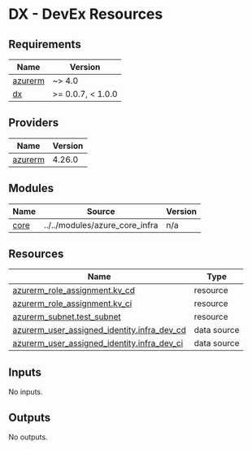 # DX - DevEx Resources

<!-- markdownlint-disable -->
<!-- BEGIN_TF_DOCS -->
## Requirements

| Name | Version |
|------|---------|
| <a name="requirement_azurerm"></a> [azurerm](#requirement\_azurerm) | ~> 4.0 |
| <a name="requirement_dx"></a> [dx](#requirement\_dx) | >= 0.0.7, < 1.0.0 |

## Providers

| Name | Version |
|------|---------|
| <a name="provider_azurerm"></a> [azurerm](#provider\_azurerm) | 4.26.0 |

## Modules

| Name | Source | Version |
|------|--------|---------|
| <a name="module_core"></a> [core](#module\_core) | ../../modules/azure_core_infra | n/a |

## Resources

| Name | Type |
|------|------|
| [azurerm_role_assignment.kv_cd](https://registry.terraform.io/providers/hashicorp/azurerm/latest/docs/resources/role_assignment) | resource |
| [azurerm_role_assignment.kv_ci](https://registry.terraform.io/providers/hashicorp/azurerm/latest/docs/resources/role_assignment) | resource |
| [azurerm_subnet.test_subnet](https://registry.terraform.io/providers/hashicorp/azurerm/latest/docs/resources/subnet) | resource |
| [azurerm_user_assigned_identity.infra_dev_cd](https://registry.terraform.io/providers/hashicorp/azurerm/latest/docs/data-sources/user_assigned_identity) | data source |
| [azurerm_user_assigned_identity.infra_dev_ci](https://registry.terraform.io/providers/hashicorp/azurerm/latest/docs/data-sources/user_assigned_identity) | data source |

## Inputs

No inputs.

## Outputs

No outputs.
<!-- END_TF_DOCS -->
